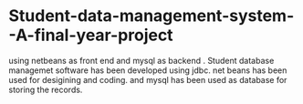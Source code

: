 # Student-data-management-system--A-final-year-project
using netbeans as front end and mysql as backend .
 Student database managemet software has been developed using jdbc.
 net beans has been used for desigining and coding.
 and mysql has been used as database for storing the records.
